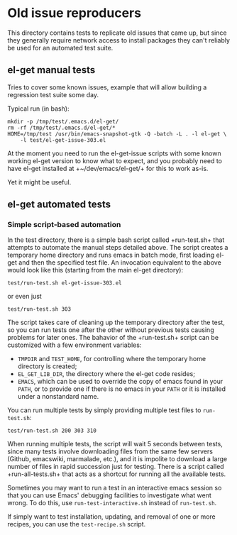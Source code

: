 # Old issue reproducers

This directory contains tests to replicate old issues that came up,
but since they generally require network access to install packages
they can't reliably be used for an automated test suite.

## el-get manual tests

Tries to cover some known issues, example that will allow building a
regression test suite some day.

Typical run (in bash):

    mkdir -p /tmp/test/.emacs.d/el-get/
    rm -rf /tmp/test/.emacs.d/el-get/*
    HOME=/tmp/test /usr/bin/emacs-snapshot-gtk -Q -batch -L . -l el-get \
        -l test/el-get-issue-303.el

At the moment you need to run the el-get-issue scripts with some known
working el-get version to know what to expect, and you probably need
to have el-get installed at +~/dev/emacs/el-get/+ for this to work
as-is.

Yet it might be useful.

## el-get automated tests

### Simple script-based automation

In the test directory, there is a simple bash script called
+run-test.sh+ that attempts to automate the manual steps detailed
above. The script creates a temporary home directory and runs emacs in
batch mode, first loading el-get and then the specified test file. An
invocation equivalent to the above would look like this (starting from
the main el-get directory):

    test/run-test.sh el-get-issue-303.el

or even just

    test/run-test.sh 303

The script takes care of cleaning up the temporary directory after the
test, so you can run tests one after the other without previous tests
causing problems for later ones. The bahavior of the +run-test.sh+
script can be customized with a few environment variables:

- `TMPDIR` and `TEST_HOME`, for controlling where the temporary home
  directory is created;
- `EL_GET_LIB_DIR`, the directory where the el-get code resides;
- `EMACS`, which can be used to override the copy of emacs found in
  your `PATH`, or to provide one if there is no emacs in your `PATH`
  or it is installed under a nonstandard name.

You can run multiple tests by simply providing multiple test files to
`run-test.sh`:

    test/run-test.sh 200 303 310

When running multiple tests, the script will wait 5 seconds between
tests, since many tests involve downloading files from the same few
servers (Github, emacswiki, marmalade, etc.), and it is impolite to
download a large number of files in rapid succession just for
testing. There is a script called +run-all-tests.sh+ that acts as a
shortcut for running all the available tests.

Sometimes you may want to run a test in an interactive emacs session
so that you can use Emacs' debugging facilities to investigate what
went wrong. To do this, use `run-test-interactive.sh` instead of
`run-test.sh`.

If simply want to test installation, updating, and removal of one or
more recipes, you can use the `test-recipe.sh` script.
